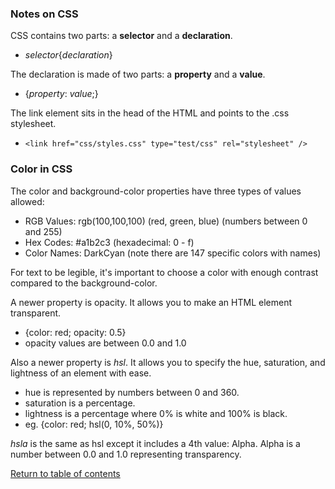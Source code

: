 ### Notes on CSS

CSS contains two parts: a **selector** and a **declaration**.

- *selector*{*declaration*}

The declaration is made of two parts: a **property** and a **value**.

- {*property*: *value*;}

The link element sits in the head of the HTML and points to the .css stylesheet.

- `<link href="css/styles.css" type="test/css" rel="stylesheet" />`

### Color in CSS

The color and background-color properties have three types of values allowed:

- RGB Values: rgb(100,100,100) (red, green, blue) (numbers between 0 and 255)
- Hex Codes: #a1b2c3 (hexadecimal: 0 - f)
- Color Names: DarkCyan (note there are 147 specific colors with names)

For text to be legible, it's important to choose a color with enough contrast compared to the background-color.

A newer property is opacity. It allows you to make an HTML element transparent.

- {color: red; opacity: 0.5}
- opacity values are between 0.0 and 1.0

Also a newer property is *hsl*. It allows you to specify the hue, saturation, and lightness of an element with ease.

- hue is represented by numbers between 0 and 360.
- saturation is a percentage.
- lightness is a percentage where 0% is white and 100% is black.
- eg. {color: red; hsl(0, 10%, 50%)}

*hsla* is the same as hsl except it includes a 4th value: Alpha. Alpha is a number between 0.0 and 1.0 representing transparency.

[Return to table of contents](../README.md)